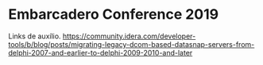 # Embarcadero Conference 2019

Links de auxílio.
https://community.idera.com/developer-tools/b/blog/posts/migrating-legacy-dcom-based-datasnap-servers-from-delphi-2007-and-earlier-to-delphi-2009-2010-and-later

